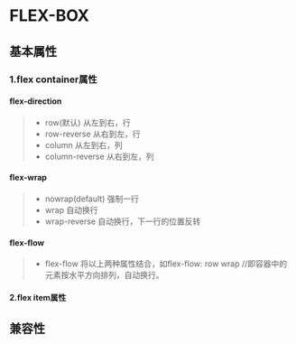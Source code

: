 # FLEX-BOX #

## 基本属性 ##

### 1.flex container属性 ###


#### flex-direction ####

> * row(默认) 从左到右，行
> * row-reverse 从右到左，行
> * column 从左到右，列
> * column-reverse 从右到左，列

#### flex-wrap ####

> * nowrap(default) 强制一行
> * wrap 自动换行
> * wrap-reverse 自动换行，下一行的位置反转

#### flex-flow ####

> * flex-flow 将以上两种属性结合，如flex-flow: row wrap //即容器中的元素按水平方向排列，自动换行。








#### 2.flex item属性 ####

## 兼容性 ##

